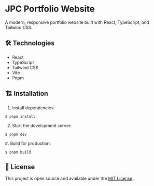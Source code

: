 # JPC Portfolio Website

A modern, responsive portfolio website built with React, TypeScript, and Tailwind CSS.

## 🛠️ Technologies

- React
- TypeScript
- Tailwind CSS
- Vite
- Pnpm

## 🏗️ Installation

1. Install dependencies:

```console
$ pnpm install
```

2. Start the development server:

```console
$ pnpm dev
```

#. Build for production:

```console
$ pnpm build
```

## 📝 License

This project is open source and available under the [MIT License](LICENSE).

